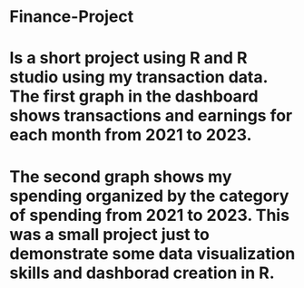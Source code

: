 # Finance-Project
# Is a short project using R and R studio using my transaction data. The first graph in the dashboard shows transactions and earnings for each month from 2021 to 2023. 
# The second graph shows my spending organized by the category of spending from 2021 to 2023. This was a small project just to demonstrate some data visualization skills and dashborad creation in R.
